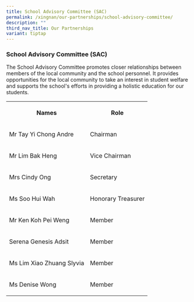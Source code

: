 ```yaml
---
title: School Advisory Committee (SAC)
permalink: /xingnan/our-partnerships/school-advisory-committee/
description: ""
third_nav_title: Our Partnerships
variant: tiptap
---
```

<h3>School Advisory Committee (SAC)</h3>
<p>The School Advisory Committee promotes closer relationships between members
of the local community and the school personnel. It provides opportunities
for the local community to take an interest in student welfare and supports
the school's efforts in providing a holistic education for our students.</p>
<p></p>
<table style="minWidth: 50px">
<colgroup>
<col>
<col>
</colgroup>
<tbody>
<tr>
<th rowspan="1" colspan="1">
<p>Names</p>
</th>
<th rowspan="1" colspan="1">
<p>Role</p>
</th>
</tr>
<tr>
<td rowspan="1" colspan="1">
<p>Mr Tay Yi Chong Andre</p>
</td>
<td rowspan="1" colspan="1">
<p>Chairman</p>
</td>
</tr>
<tr>
<td rowspan="1" colspan="1">
<p>Mr Lim Bak Heng</p>
</td>
<td rowspan="1" colspan="1">
<p>Vice Chairman</p>
</td>
</tr>
<tr>
<td rowspan="1" colspan="1">
<p>Mrs Cindy Ong</p>
</td>
<td rowspan="1" colspan="1">
<p>Secretary</p>
</td>
</tr>
<tr>
<td rowspan="1" colspan="1">
<p>Ms Soo Hui Wah</p>
</td>
<td rowspan="1" colspan="1">
<p>Honorary Treasurer</p>
</td>
</tr>
<tr>
<td rowspan="1" colspan="1">
<p>Mr Ken Koh Pei Weng</p>
</td>
<td rowspan="1" colspan="1">
<p>Member</p>
</td>
</tr>
<tr>
<td rowspan="1" colspan="1">
<p>Serena Genesis Adsit</p>
</td>
<td rowspan="1" colspan="1">
<p>Member</p>
</td>
</tr>
<tr>
<td rowspan="1" colspan="1">
<p>Ms Lim Xiao Zhuang Slyvia</p>
</td>
<td rowspan="1" colspan="1">
<p>Member</p>
</td>
</tr>
<tr>
<td rowspan="1" colspan="1">
<p>Ms Denise Wong</p>
</td>
<td rowspan="1" colspan="1">
<p>Member</p>
</td>
</tr>
</tbody>
</table>
<p></p>